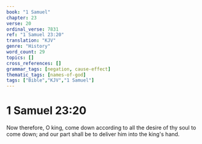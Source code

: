 ```yaml
---
book: "1 Samuel"
chapter: 23
verse: 20
ordinal_verse: 7831
ref: "1 Samuel 23:20"
translation: "KJV"
genre: "History"
word_count: 29
topics: []
cross_references: []
grammar_tags: [negation, cause-effect]
thematic_tags: [names-of-god]
tags: ["Bible","KJV","1 Samuel"]
---
```


# 1 Samuel 23:20

Now therefore, O king, come down according to all the desire of thy soul to come down; and our part shall be to deliver him into the king's hand.
